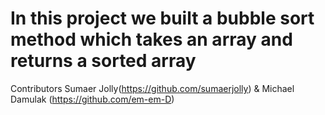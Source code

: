 # In this project we built a bubble sort method which takes an array and returns a sorted array
Contributors Sumaer Jolly(https://github.com/sumaerjolly) & Michael Damulak (https://github.com/em-em-D)
